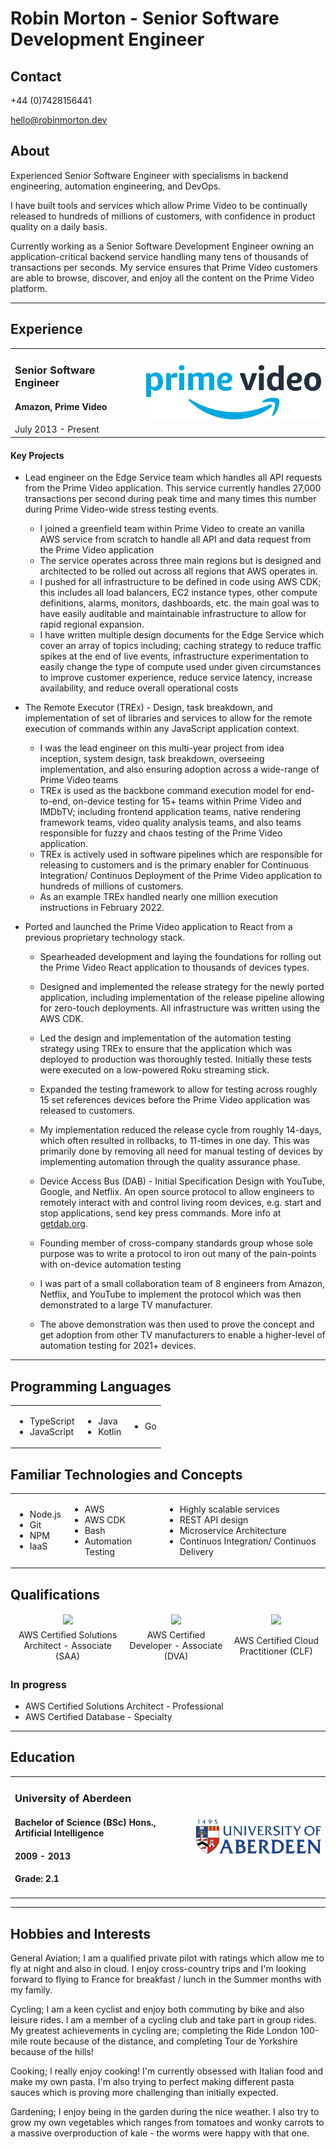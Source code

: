 # Robin Morton - Senior Software Development Engineer

## Contact

+44 (0)7428156441

hello@robinmorton.dev

## About

Experienced Senior Software Engineer with specialisms in backend engineering, automation engineering, and DevOps.

I have built tools and services which allow Prime Video to be continually released to hundreds of millions of customers, with confidence in product quality on a daily basis.

Currently working as a Senior Software Development Engineer owning an application-critical backend service handling many tens of thousands of transactions per seconds. My service ensures that Prime Video customers are able to browse, discover, and enjoy all the content on the Prime Video platform.

---

## Experience

<table style="width:100%">
    <td>
        <h3> Senior Software Engineer </h3>
        <h4> Amazon, Prime Video <h4>
        </h4> July 2013 - Present </h4>
    </td>
    <td>
        <img src="./img/Amazon_Prime_Video_logo.svg" width="300" style="float:right" />
    </td>
</table>

#### Key Projects

- Lead engineer on the Edge Service team which handles all API requests from the Prime Video application. This service currently handles 27,000 transactions per second during peak time and many times this number during Prime Video-wide stress testing events.

  - I joined a greenfield team within Prime Video to create an vanilla AWS service from scratch to handle all API and data request from the Prime Video application
  - The service operates across three main regions but is designed and architected to be rolled out across all regions that AWS operates in.
  - I pushed for all infrastructure to be defined in code using AWS CDK; this includes all load balancers, EC2 instance types, other compute definitions, alarms, monitors, dashboards, etc. the main goal was to have easily auditable and maintainable infrastructure to allow for rapid regional expansion.
  - I have written multiple design documents for the Edge Service which cover an array of topics including; caching strategy to reduce traffic spikes at the end of live events, infrastructure experimentation to easily change the type of compute used under given circumstances to improve customer experience, reduce service latency, increase availability, and reduce overall operational costs

- The Remote Executor (TREx) - Design, task breakdown, and implementation of set of libraries and services to allow for the remote execution of commands within any JavaScript application context.

  - I was the lead engineer on this multi-year project from idea inception, system design, task breakdown, overseeing implementation, and also ensuring adoption across a wide-range of Prime Video teams
  - TREx is used as the backbone command execution model for end-to-end, on-device testing for 15+ teams within Prime Video and IMDbTV; including frontend application teams, native rendering framework teams, video quality analysis teams, and also teams responsible for fuzzy and chaos testing of the Prime Video application.
  - TREx is actively used in software pipelines which are responsible for releasing to customers and is the primary enabler for Continuous Integration/ Continuos Deployment of the Prime Video application to hundreds of millions of customers.
  - As an example TREx handled nearly one million execution instructions in February 2022.

- Ported and launched the Prime Video application to React from a previous proprietary technology stack.

  - Spearheaded development and laying the foundations for rolling out the Prime Video React application to thousands of devices types.
  - Designed and implemented the release strategy for the newly ported application, including implementation of the release pipeline allowing for zero-touch deployments. All infrastructure was written using the AWS CDK.
  - Led the design and implementation of the automation testing strategy using TREx to ensure that the application which was deployed to production was thoroughly tested. Initially these tests were executed on a low-powered Roku streaming stick.
  - Expanded the testing framework to allow for testing across roughly 15 set references devices before the Prime Video application was released to customers.
  - My implementation reduced the release cycle from roughly 14-days, which often resulted in rollbacks, to 11-times in one day. This was primarily done by removing all need for manual testing of devices by implementing automation through the quality assurance phase.

  - Device Access Bus (DAB) - Initial Specification Design with YouTube, Google, and Netflix.
    An open source protocol to allow engineers to remotely interact with and control living room devices, e.g. start and stop applications, send key press commands. More info at [getdab.org](https://getdab.org/).

  - Founding member of cross-company standards group whose sole purpose was to write a protocol to iron out many of the pain-points with on-device automation testing
  - I was part of a small collaboration team of 8 engineers from Amazon, Netflix, and YouTube to implement the protocol which was then demonstrated to a large TV manufacturer.
  - The above demonstration was then used to prove the concept and get adoption from other TV manufacturers to enable a higher-level of automation testing for 2021+ devices.

---

## Programming Languages

<table>
    <td>
        <ul> 
            <li> TypeScript </li>
            <li> JavaScript </li>
        </ul>
    </td>
    <td>
        <ul> 
            <li> Java </li>
            <li> Kotlin </li>
        </ul>
    </td>
    <td>
        <ul> 
            <li> Go </li>
        </ul>
    </td>
</table>

## Familiar Technologies and Concepts

<table>
    <td>
        <ul> 
            <li> Node.js </li>
            <li> Git </li>
            <li> NPM </li>
            <li> IaaS </li>
        </ul>
    </td>
    <td>
        <ul> 
            <li> AWS </li>
            <li> AWS CDK </li>
            <li> Bash </li>
            <li> Automation Testing </li>
        </ul>
    </td>
    <td>
        <ul> 
            <li> Highly scalable services </li>
            <li> REST API design </li>
            <li> Microservice Architecture </li>
            <li> Continuos Integration/ Continuos Delivery </li>
        </ul>
    </td>
</table>

## Qualifications

<table style="width:100%; text-align: center">
    <thead/>
    <tr>
        <td>
            <a href="https://www.credly.com/badges/aa9f21ef-9ac0-472c-a5d2-afcc1c2fe8ef">
                <img src="https://images.credly.com/size/340x340/images/0e284c3f-5164-4b21-8660-0d84737941bc/image.png"/> 
            </a>
        </td>
        <td>
            <a href="https://www.credly.com/badges/9b63b7c5-6023-4d20-92e4-aa58a842c190">
                <img src="https://images.credly.com/size/340x340/images/b9feab85-1a43-4f6c-99a5-631b88d5461b/image.png"/>
            </a>
        </td>
        <td>
            <a href="https://www.credly.com/badges/c1d8921d-7a0e-4349-9c3b-dea7ebabf0ad"> 
                <img src="https://images.credly.com/size/340x340/images/00634f82-b07f-4bbd-a6bb-53de397fc3a6/image.png"/>
            </a>
        </td>
    </tr>
    <tr>
        <td> AWS Certified Solutions Architect - Associate (SAA) </td>
        <td> AWS Certified Developer - Associate (DVA) </td>
        <td> AWS Certified Cloud Practitioner (CLF) </td>
    </tr>
</table>

### In progress

- AWS Certified Solutions Architect - Professional
- AWS Certified Database - Specialty

---

## Education

<table style="width:100%">
    <td>
        <h3> University of Aberdeen </h3>
        <h4> Bachelor of Science (BSc) Hons., Artificial Intelligence </h4>
        <h4> 2009 - 2013 </h4>
        <h4> Grade: 2.1 </h4>
    </td>
    <td>
        <img src="./img/UoA_Primary_Logo_RGB_2018.svg#gh-light-mode-only" width="300" style="float:right" />
    </td>
</table>

---

## Hobbies and Interests

General Aviation; I am a qualified private pilot with ratings which allow me to fly at night and also in cloud. I enjoy cross-country trips and I'm looking forward to flying to France for breakfast / lunch in the Summer months with my family.

Cycling; I am a keen cyclist and enjoy both commuting by bike and also leisure rides. I am a member of a cycling club and take part in group rides. My greatest achievements in cycling are; completing the Ride London 100-mile route because of the distance, and completing Tour de Yorkshire because of the hills!

Cooking; I really enjoy cooking! I'm currently obsessed with Italian food and make my own pasta. I'm also trying to perfect making different pasta sauces which is proving more challenging than initially expected.

Gardening; I enjoy being in the garden during the nice weather. I also try to grow my own vegetables which ranges from tomatoes and wonky carrots to a massive overproduction of kale - the worms were happy with that one.
